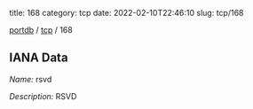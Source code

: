 title: 168
category: tcp
date: 2022-02-10T22:46:10
slug: tcp/168

[portdb](/) / [tcp](/category/tcp.html) / 168


## IANA Data

_Name:_ rsvd

_Description:_ RSVD


